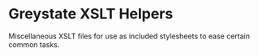 # Greystate XSLT Helpers

Miscellaneous XSLT files for use as included stylesheets to ease certain common tasks.

 